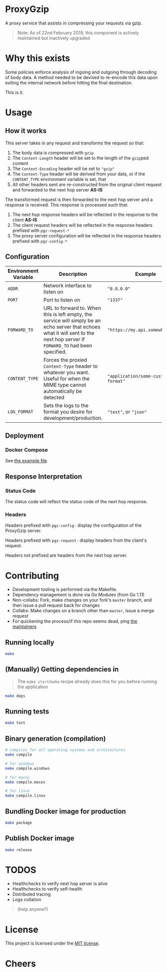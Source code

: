 # ProxyGzip
A proxy service that assists in compressing your requests via gzip.

> Note: As of 22nd February 2019, this component is actively maintained but inactively upgraded

# Why this exists

Some policies enforce analysis of ingoing and outgoing through decoding of body data. A method needed to be devised to re-encode this data upon exiting the internal network before hitting the final destination.

This is it.

# Usage

## How it works
This server takes in any request and transforms the request so that:
1. The body data is compressed with `gzip`
1. The `Content-Length` header will be set to the length of the `gzip`ped content
1. The `Content-Encoding` header will be set to `"gzip"`
1. The `Content-Type` header will be derived from your data, or if the `CONTENT_TYPE` environment variable is set, that
1. All other headers sent are re-constructed from the original client request and forwarded to the next hop server **AS-IS**

The transformed request is then forwarded to the next hop server and a response is received. This response is processed such that:
1. The next hop response headers will be reflected in the response to the client **AS-IS**
1. The client request headers will be reflected in the response headers prefixed with `pgz-request-*`
1. The proxy server configuration will be reflected in the response headers prefixed with `pgz-config-*`

## Configuration

| Environment Variable | Description | Example |
| --- | --- | --- |
| `ADDR` | Network interface to listen on | `"0.0.0.0"` |
| `PORT` | Port to listen on | `"1337"` |
| `FORWARD_TO` | URL to forward to. When this is left empty, the service will simply be an echo server that echoes what it will sent to the next hop server if `FORWARD_TO` had been specified. | `"https://my.api.somewhere.com"` |
| `CONTENT_TYPE` | Forces the proxied `Content-Type` header to whatever you want. Useful for when the MIME type cannot automatically be detected | `"application/some-custom-format"` |
| `LOG_FORMAT` | Sets the logs to the format you desire for development/production. | `"text"`, or `"json"` |

## Deployment

### Docker Compose
See [the example file](./example/deployment/docker-compose.yml).

## Response Interpretation

### Status Code
The status code will reflect the status code of the next hop response.

### Headers
Headers prefixed with `pgz-config-` display the configuration of the ProxyGzip server.

Headers prefixed with `pgz-request-` display headers from the client's request.

Headers not prefixed are headers from the next hop server.

# Contributing
- Development tooling is performed via the Makefile.
- Dependency management is done via Go Modules (from Go 1.11)
- Non-collabs: Fork, make changes on your fork's `master` branch, and then issue a pull request back for changes
- Collabs: Make changes on a branch other than `master`, issue a merge request
- For quickening the process/if this repo seems dead, ping [the maintainers](./MAINTAINERS)

## Running locally

```sh
make
```

## (Manually) Getting dependencies in

> The `make start`/`make` recipe already does this for you before running the application

```sh
make deps
```

## Running tests

```sh
make test
```

## Binary generation (compilation)

```sh
# compiles for all operating systems and architectures
make compile

# for windows
make compile.windows

# for macos
make compile.macos

# for linux
make compile.linux
```

## Bundling Docker image for production

```sh
make package
```

## Publish Docker image

```sh
make release
```

# TODOS

- Healthchecks to verify next hop server is alive
- Healthchecks to verify self-health 
- Distributed tracing
- Logs collation

> (help anyone?)

# License
This project is licensed under the [MIT license](./LICENSE).

# Cheers
